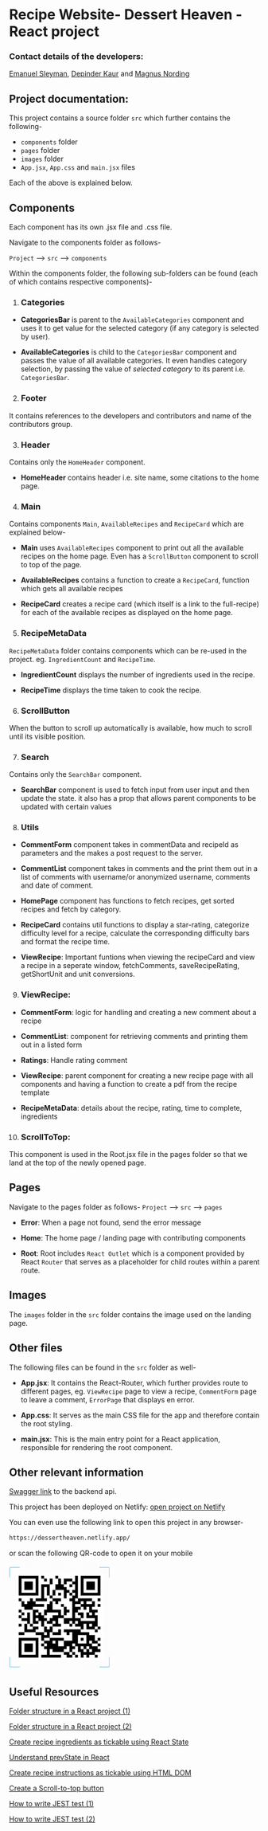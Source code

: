 # Recipe Website- Dessert Heaven -React project
### Contact details of the developers:
[Emanuel Sleyman](https://www.linkedin.com/in/emanuel-sleyman-660552293/), [Depinder Kaur](https://www.linkedin.com/in/depinderkaur/) and [Magnus Nording](https://www.linkedin.com/in/magnus-nording-674b77255/)

## Project documentation:
This project contains a source folder `src` which further contains the following-
* `components` folder
* `pages` folder
* `images` folder
* `App.jsx`, `App.css` and `main.jsx` files 

Each of the above is explained below.

## Components
Each component has its own .jsx file and .css file. 

Navigate to the components folder as follows-

`Project` --> `src` --> `components`

Within the components folder, the following sub-folders can be found (each of which contains respective components)-

1) ### Categories
* <b>CategoriesBar</b> is parent to the `AvailableCategories` component and uses it to get value for the selected category (if any category is selected by user).

* <b>AvailableCategories</b> is child to the `CategoriesBar` component and passes the value of all available categories. It even handles category selection, by passing the value of <i>selected category</i> to its parent i.e. `CategoriesBar`.

2) ### Footer
It contains references to the developers and contributors and name of the contributors group.

3) ### Header
Contains only the `HomeHeader` component.
* <b>HomeHeader</b> contains header i.e. site name, some citations to the home page.

4) ### Main
Contains components `Main`, `AvailableRecipes` and `RecipeCard` which are explained below-

* <b>Main</b> uses `AvailableRecipes` component to print out all the available recipes on the home page. Even has a `ScrollButton` component to scroll to top of the page.

* <b>AvailableRecipes</b> contains a function to create a `RecipeCard`, function which gets all available recipes

* <b>RecipeCard</b> creates a recipe card (which itself is a link to the full-recipe) for each of the available recipes as displayed on the home page.

5) ### RecipeMetaData
`RecipeMetaData` folder contains components which can be re-used in the project. eg. `IngredientCount` and `RecipeTime`.

* <b>IngredientCount</b> displays the number of ingredients used in the recipe.

* <b>RecipeTime</b> displays the time taken to cook the recipe.

6) ### ScrollButton
When the button to scroll up automatically is available, how much to scroll until its visible position.

7) ### Search
Contains only the `SearchBar` component.
* <b>SearchBar</b> component is used to fetch input from user input and then update the state.
it also has a prop that allows parent components to be updated with certain values

8) ### Utils
* <b>CommentForm</b> component takes in commentData and recipeId as parameters and the makes a post request to the server.

* <b>CommentList</b> component takes in comments and the print them out in a list of comments with username/or anonymized username, comments and date of comment.

* <b>HomePage</b> component has functions to fetch recipes, get sorted recipes and fetch by category.

* <b>RecipeCard</b> contains util functions to display a star-rating, categorize difficulty level for a recipe, calculate the corresponding difficulty bars and format the recipe time.

* <b>ViewRecipe</b>:
Important funtions when viewing the recipeCard and view a recipe in a seperate window, fetchComments, saveRecipeRating, getShortUnit and unit conversions.

9) ### ViewRecipe:
* <b>CommentForm</b>:
logic for handling and creating a new comment about a recipe

* <b>CommentList</b>:
component for retrieving comments and printing them out in a listed form

* <b>Ratings</b>:
Handle rating comment

* <b>ViewRecipe</b>:
parent component for creating a new recipe page with all components and having a function to create a pdf from the recipe template

* <b>RecipeMetaData</b>:
details about the recipe, rating, time to complete, ingredients

10) ### ScrollToTop:
This component is used in the Root.jsx file in the pages folder so that we land at the top of the newly opened page.

## Pages
Navigate to the pages folder as follows-
`Project` --> `src` --> `pages`

* <b>Error</b>: When a page not found, send the error message

* <b>Home</b>: The home page / landing page with contributing components

* <b>Root</b>: Root includes `React Outlet` which is a component provided by React `Router` that serves as a placeholder for child routes within a parent route.

## Images
The `images` folder in the `src` folder contains the image used on the landing page.

## Other files
The following files can be found in the `src` folder as well-

* <b>App.jsx</b>: It contains the React-Router, which further provides route to different pages, eg. `ViewRecipe` page to view a recipe, `CommentForm` page to leave a comment, `ErrorPage` that displays en error.

* <b>App.css</b>: It serves as the main CSS file for the app and therefore contain the root styling.

* <b>main.jsx</b>: This is the main entry point for a React application, responsible for rendering the root component.

## Other relevant information

[Swagger link](https://recept3-bolen.reky.se/swagger) to the backend api.

This project has been deployed on Netlify: [open project on Netlify](https://dessertheaven.netlify.app/)

You can even use the following link to open this project in any browser-

```bat
https://dessertheaven.netlify.app/
```
or scan the following QR-code to open it on your mobile

![QR-code for this website](public/qr-code-for-website.png)

## Useful Resources
[Folder structure in a React project (1)](https://legacy.reactjs.org/docs/faq-structure.html)

[Folder structure in a React project (2)](https://medium.com/@kthamodaran/react-8-best-practices-folder-structure-5dbda48a69e)

[Create recipe ingredients as tickable using React State](https://medium.com/@gbenleseun2016/creating-a-dynamic-checkbox-list-with-react-check-and-uncheck-with-ids-ea37eb3fc182)

[Understand prevState in React](https://ogzhanolguncu.com/blog/how-does-prevstate-works-under-the-hood/)

[Create recipe instructions as tickable using HTML DOM](https://www.geeksforgeeks.org/html-dom-label-htmlfor-property/)

[Create a Scroll-to-top button](https://www.geeksforgeeks.org/how-to-create-a-scroll-to-top-button-in-react-js/)

[How to write JEST test (1)](https://medium.com/@razita.afrina/testing-fetch-api-calls-in-react-7f047ac2d220)

[How to write JEST test (2)](https://stackoverflow.com/questions/44596915/jest-mocking-console-error-tests-fails)

